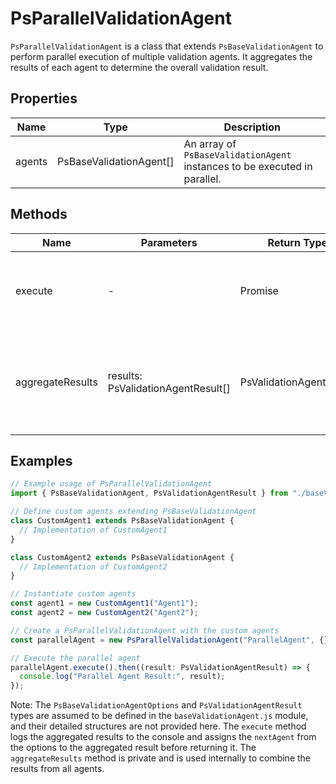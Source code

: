 # PsParallelValidationAgent

`PsParallelValidationAgent` is a class that extends `PsBaseValidationAgent` to perform parallel execution of multiple validation agents. It aggregates the results of each agent to determine the overall validation result.

## Properties

| Name     | Type                         | Description                                   |
|----------|------------------------------|-----------------------------------------------|
| agents   | PsBaseValidationAgent[]      | An array of `PsBaseValidationAgent` instances to be executed in parallel. |

## Methods

| Name              | Parameters                  | Return Type                 | Description                                                                 |
|-------------------|-----------------------------|-----------------------------|-----------------------------------------------------------------------------|
| execute           | -                           | Promise<PsValidationAgentResult> | Executes all agents in parallel and aggregates their results.                |
| aggregateResults  | results: PsValidationAgentResult[] | PsValidationAgentResult     | Aggregates the results of all executed agents into a single result object.  |

## Examples

```typescript
// Example usage of PsParallelValidationAgent
import { PsBaseValidationAgent, PsValidationAgentResult } from "./baseValidationAgent.js";

// Define custom agents extending PsBaseValidationAgent
class CustomAgent1 extends PsBaseValidationAgent {
  // Implementation of CustomAgent1
}

class CustomAgent2 extends PsBaseValidationAgent {
  // Implementation of CustomAgent2
}

// Instantiate custom agents
const agent1 = new CustomAgent1("Agent1");
const agent2 = new CustomAgent2("Agent2");

// Create a PsParallelValidationAgent with the custom agents
const parallelAgent = new PsParallelValidationAgent("ParallelAgent", {}, [agent1, agent2]);

// Execute the parallel agent
parallelAgent.execute().then((result: PsValidationAgentResult) => {
  console.log("Parallel Agent Result:", result);
});
```

Note: The `PsBaseValidationAgentOptions` and `PsValidationAgentResult` types are assumed to be defined in the `baseValidationAgent.js` module, and their detailed structures are not provided here. The `execute` method logs the aggregated results to the console and assigns the `nextAgent` from the options to the aggregated result before returning it. The `aggregateResults` method is private and is used internally to combine the results from all agents.